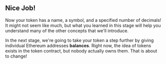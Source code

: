 ## Nice Job!

Now your token has a name, a symbol, and a specified number of decimals! It might not seem like much, but what you learned in this stage will help you understand many of the other concepts that we'll introduce. 

In the next stage, we're going to take your token a step further by giving individual Ethereum addresses **balances**. Right now, the idea of tokens exists in the token contract, but nobody actually owns them. That is about to change! 